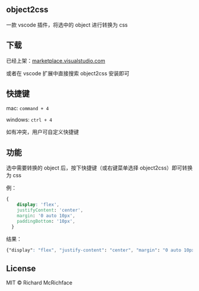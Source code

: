 ## object2css

一款 vscode 插件，将选中的 object 进行转换为 css

## 下载

已经上架：[marketplace.visualstudio.com](https://marketplace.visualstudio.com/items?itemName=menglinz986.object2css)

或者在 vscode 扩展中直接搜索 object2css 安装即可

## 快捷键

mac: `command + 4`

windows: `ctrl + 4`

如有冲突，用户可自定义快捷键

## 功能

选中需要转换的 object 后，按下快捷键（或右键菜单选择 object2css）即可转换为 css

例：

```css
{
    display: 'flex',
    justifyContent: 'center',
    margin: '0 auto 10px',
    paddingBottom: '10px',
  }
```

结果：

```css
{"display": "flex", "justify-content": "center", "margin": "0 auto 10px", "padding-bottom": "10px"}
```

## License

MIT © Richard McRichface
